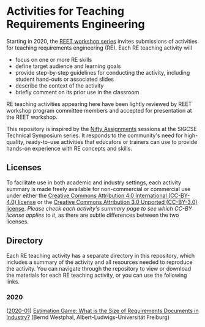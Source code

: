 # Activities for Teaching Requirements Engineering

Starting in 2020, the [REET workshop series](https://reet-workshop.github.io/) invites submissions of activities for teaching requirements engineering (RE). Each RE teaching activity will

* focus on one or more RE skills
* define target audience and learning goals
* provide step-by-step guidelines for conducting the activity, including student hand-outs or associated slides
* describe the context of the activity
* briefly comment on its prior use in the classroom

RE teaching activities appearing here have been lightly reviewed by REET workshop program committee members and accepted for presentation at the REET workshop. 

This repository is inspired by the [Nifty Assignments](http://nifty.stanford.edu/) sessions at the SIGCSE Technical Symposium series. It responds to the community's need for high-quality, ready-to-use activities that educators or trainers can use to provide hands-on experience with RE concepts and skills.

## Licenses

To facilitate use in both academic and industry settings, each activity summary is made freely available for non-commercial or commercial use under either the [Creative Commons Attribution 4.0 International (CC-BY-4.0) license](https://creativecommons.org/licenses/by/4.0/) or the [Creative Commons Attribution 3.0 Unported (CC-BY-3.0) license](https://creativecommons.org/licenses/by/3.0/). *Please check each activity's summary page to see which CC-BY license applies to it*, as there are subtle differences between the two licenses.

## Directory

Each RE teaching activity has a separate directory in this repository, which includes a summary of the activity and all resources needed to reproduce the activity. You can navigate through the repository to view or download the materials for each RE teaching activity, or you can use the following links.

### 2020

([2020-01](./2020/01/)) [Estimation Game: What is the Size of Requirements Documents in Industry?](./2020/01/) (Bernd Westphal, Albert-Ludwigs-Universit&auml;t Freiburg)

